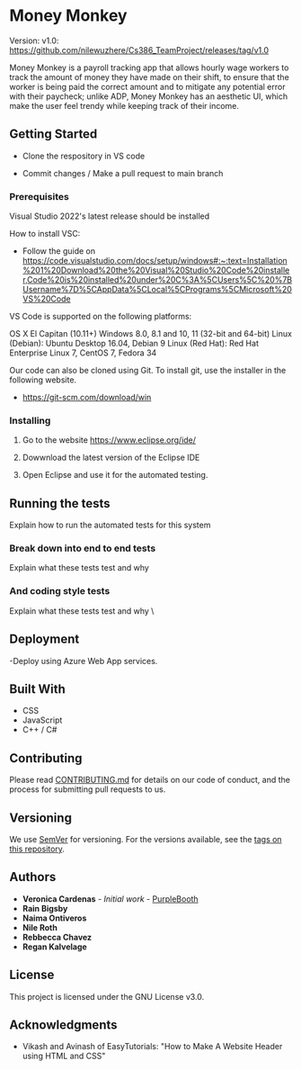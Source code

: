 # Money Monkey 
Version: v1.0: https://github.com/nilewuzhere/Cs386_TeamProject/releases/tag/v1.0

Money Monkey is a payroll tracking app that allows hourly wage workers to track the amount of money they have made on their shift, to ensure that the worker is being paid the correct amount and to mitigate any potential error with their paycheck; unlike ADP, Money Monkey has an aesthetic UI, which make the user feel trendy while keeping track of their income. 


## Getting Started

* Clone the respository in VS code

* Commit changes / Make a pull request to main branch



### Prerequisites
Visual Studio 2022's latest release should be installed

 
How to install VSC:
  * Follow the guide on     https://code.visualstudio.com/docs/setup/windows#:~:text=Installation%201%20Download%20the%20Visual%20Studio%20Code%20installer,Code%20is%20installed%20under%20C%3A%5CUsers%5C%20%7BUsername%7D%5CAppData%5CLocal%5CPrograms%5CMicrosoft%20VS%20Code


VS Code is supported on the following platforms:

OS X El Capitan (10.11+)
Windows 8.0, 8.1 and 10, 11 (32-bit and 64-bit)
Linux (Debian): Ubuntu Desktop 16.04, Debian 9
Linux (Red Hat): Red Hat Enterprise Linux 7, CentOS 7, Fedora 34

Our code can also be cloned using Git. To install git, use the installer in the following website.
* https://git-scm.com/download/win

### Installing

1. Go to the website https://www.eclipse.org/ide/

2. Dowwnload the latest version of the Eclipse IDE

3. Open Eclipse and use it for the automated testing.



## Running the tests

Explain how to run the automated tests for this system

### Break down into end to end tests

Explain what these tests test and why


### And coding style tests

Explain what these tests test and why
\

## Deployment

-Deploy using Azure Web App services.

## Built With
* CSS
* JavaScript
* C++ / C#


## Contributing

Please read [CONTRIBUTING.md](https://github.com/nilewuzhere/Cs386_TeamProject/blob/main/CONTRIBUTING.md) for details on our code of conduct, and the process for submitting pull requests to us.

## Versioning

We use [SemVer](http://semver.org/) for versioning. For the versions available, see the [tags on this repository](https://github.com/your/project/tags). 

## Authors
* **Veronica Cardenas** - *Initial work* - [PurpleBooth](https://github.com/PurpleBooth)
* **Rain Bigsby**
* **Naima Ontiveros**
* **Nile Roth**
* **Rebbecca Chavez**
* **Regan Kalvelage**



## License
This project is licensed under the GNU License v3.0.

## Acknowledgments
* Vikash and Avinash of EasyTutorials: "How to Make A Website Header using HTML and CSS"

